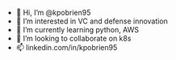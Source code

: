 - 👋 Hi, I’m @kpobrien95
- 👀 I’m interested in VC and defense innovation
- 🌱 I’m currently learning python, AWS
- 💞️ I’m looking to collaborate on k8s
- 📫 linkedin.com/in/kpobrien95

<!---
kpobrien95/kpobrien95 is a ✨ special ✨ repository because its `README.md` (this file) appears on your GitHub profile.
You can click the Preview link to take a look at your changes.
--->
